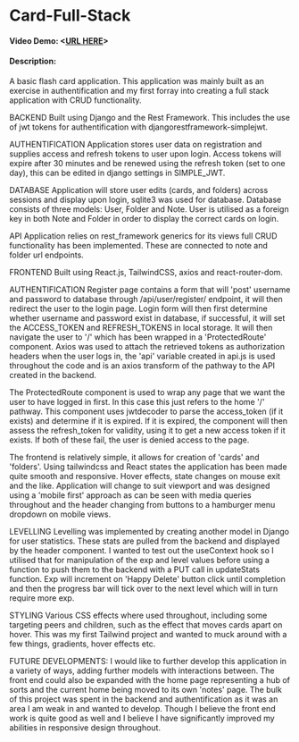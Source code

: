 # Card-Full-Stack

#### Video Demo: <[URL HERE](https://youtu.be/AahIExB0nE0)>

#### Description:

A basic flash card application.
This application was mainly built as an exercise in authentification and my first forray into creating a full stack
application with CRUD functionality.

BACKEND
Built using Django and the Rest Framework. This includes the use of jwt tokens for authentification with djangorestframework-simplejwt.

AUTHENTIFICATION
Application stores user data on registration and supplies access and refresh tokens to user upon login. Access tokens will expire after 30
minutes and be renewed using the refresh token (set to one day), this can be edited in django settings in SIMPLE_JWT.

DATABASE
Application will store user edits (cards, and folders) across sessions and display upon login, sqlite3 was used for database.
Database consists of three models: User, Folder and Note. User is utilised as a foreign key in both Note and Folder in order to display
the correct cards on login.

API
Application relies on rest_framework generics for its views full CRUD functionality has been implemented. These are connected to note and folder url endpoints.

FRONTEND
Built using React.js, TailwindCSS, axios and react-router-dom.

AUTHENTIFICATION
Register page contains a form that will 'post' username and password to database through /api/user/register/ endpoint, it will then redirect the
user to the login page. Login form will then first determine whether username and password exist in database, if successful, it will set the ACCESS_TOKEN and REFRESH_TOKENS in local storage. It will then navigate the user to '/' which has been wrapped in a 'ProtectedRoute' component. Axios was used to attach the retrieved tokens as authorization headers when the user logs in, the 'api' variable created in api.js is used throughout the code and is an axios transform of the pathway to the API created in the backend.

The ProtectedRoute component is used to wrap any page that we want the user to have logged in first. In this case this just refers to the home '/' pathway. This component uses jwtdecoder to parse the access_token (if it exists) and determine if it is expired. If it is expired, the component will then assess the refresh_token for validity, using it to get a new access token if it exists. If both of these fail, the user is denied access to the page.

The frontend is relatively simple, it allows for creation of 'cards' and 'folders'. Using tailwindcss and React states the application has been made quite smooth and responsive. Hover effects, state changes on mouse exit and the like. Application will change to suit viewport and was designed using a 'mobile first' approach as can be seen with media queries throughout and the header changing from buttons to a hamburger menu dropdown on mobile views.

LEVELLING
Levelling was implemented by creating another model in Django for user statistics. These stats are pulled from the backend and displayed by the header component. I wanted to test out the useContext hook so I utilised that for manipulation of the exp and level values before using a function to push them to the backend with a PUT call in updateStats function. Exp will increment on 'Happy Delete' button click until completion and then the progress bar will tick over to the next level which will in turn require more exp.

STYLING
Various CSS effects where used throughout, including some targeting peers and children, such as the effect that moves cards apart on hover. This was my first Tailwind project and wanted to muck around with a few things, gradients, hover effects etc.

FUTURE DEVELOPMENTS:
I would like to further develop this application in a variety of ways, adding further models with interactions between. The front end could also be expanded with the home page representing a hub of sorts and the current home being moved to its own 'notes' page. The bulk of this project was spent in the backend and authentification as it was an area I am weak in and wanted to develop. Though I believe the front end work is quite good as well and I believe I have significantly improved my abilities in responsive design throughout.
